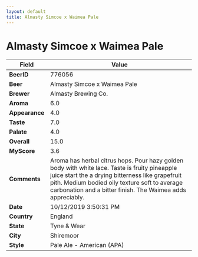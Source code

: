```yaml
---
layout: default
title: Almasty Simcoe x Waimea Pale
---
```


# Almasty Simcoe x Waimea Pale

| Field         | Value     |
|---------------|-----------|
| **BeerID** | 776056 |
| **Beer** | Almasty Simcoe x Waimea Pale |
| **Brewer** | Almasty Brewing Co. |
| **Aroma** | 6.0 |
| **Appearance** | 4.0 |
| **Taste** | 7.0 |
| **Palate** | 4.0 |
| **Overall** | 15.0 |
| **MyScore** | 3.6 |
| **Comments** | Aroma has herbal citrus hops. Pour hazy golden body with white lace. Taste is fruity pineapple juice start the a drying bitterness like grapefruit pith. Medium bodied oily texture soft to average carbonation and a bitter finish. The Waimea adds appreciably. |
| **Date** | 10/12/2019 3:50:31 PM |
| **Country** | England |
| **State** | Tyne &amp; Wear |
| **City** | Shiremoor |
| **Style** | Pale Ale - American (APA) |
